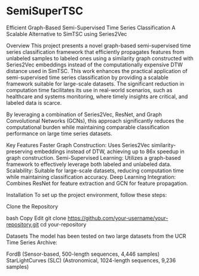 # SemiSuperTSC

Efficient Graph-Based Semi-Supervised Time Series Classification
A Scalable Alternative to SimTSC using Series2Vec

Overview
This project presents a novel graph-based semi-supervised time series classification framework that efficiently propagates features from unlabeled samples to labeled ones using a similarity graph constructed with Series2Vec embeddings instead of the computationally expensive DTW distance used in SimTSC. This work enhances the practical application of semi-supervised time series classification by providing a scalable framework suitable for large-scale datasets. The significant reduction in computation time facilitates its use in real-world scenarios, such as healthcare and systems monitoring, where timely insights are critical, and labeled data is scarce.

By leveraging a combination of Series2Vec, ResNet, and Graph Convolutional Networks (GCNs), this approach significantly reduces the computational burden while maintaining comparable classification performance on large time series datasets.

Key Features
Faster Graph Construction: Uses Series2Vec similarity-preserving embeddings instead of DTW, achieving up to 86x speedup in graph construction.
Semi-Supervised Learning: Utilizes a graph-based framework to effectively leverage both labeled and unlabeled data.
Scalability: Suitable for large-scale datasets, reducing computation time while maintaining classification accuracy.
Deep Learning Integration: Combines ResNet for feature extraction and GCN for feature propagation.

Installation
To set up the project environment, follow these steps:

Clone the Repository

bash
Copy
Edit
git clone https://github.com/your-username/your-repository.git
cd your-repository

Datasets
The model has been tested on two large datasets from the UCR Time Series Archive:

FordB (Sensor-based, 500-length sequences, 4,446 samples)
StarLightCurves (SLC) (Astronomical, 1024-length sequences, 9,236 samples)
